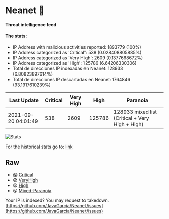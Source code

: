 # Neanet :hocho:
#### Threat intelligence feed
#### The stats:

- IP Address with malicious activities reported: 1893779 (100%)
- IP Address categorized as 'Critical':  538 (0.028408805885%)
- IP Address categorized as 'Very High':  2609 (0.1377668672%)
- IP Address categorized as 'High':  125786 (6.64206330306)
- Total de direcciones IP indexadas en Neanet:  128933 (6.80823897614%)
- Total de direcciones IP descartadas en Neanet:  1764846 (93.1917610239%)

| Last Update | Critical | Very High | High | Paranoia |
| --- | --- | --- | --- | --- |
| 2021-09-20 04:01:49 | 538 | 2609 | 125786 | 128933 mixed list (Critical + Very High + High)|

![Stats](https://docs.google.com/spreadsheets/d/e/2PACX-1vSnaNMIXVabIpDJjufMlzH7poXnshF3mgd8Is1g9ytUEzVsP5my4Trn8f-xkoLLQ38xpL3HtmUexLo6/pubchart?oid=501124687&format=image)

For the historical stats go to: [link](/stats.csv)
## Raw
- :scream: [Critical](https://raw.githubusercontent.com/JavaGarcia/Neanet/master/blacklists/neanet_critical.txt)
- :fearful: [VeryHigh](https://raw.githubusercontent.com/JavaGarcia/Neanet/master/blacklists/neanet_veryHigh.txtt)
- :frowning: [High](https://raw.githubusercontent.com/JavaGarcia/Neanet/master/blacklists/neanet_high.txt)
- :dizzy_face: [Mixed-Paranoia](https://raw.githubusercontent.com/JavaGarcia/Neanet/master/blacklists/neanet_all.txt)


Your IP is indexed? You may request to takedown. [https://github.com/JavaGarcia/Neanet/issues](https://github.com/JavaGarcia/Neanet/issues)


























































































































































































































































































































































































































































































































































































































































































































































































































































































































































































































































































































































































































































































































































































































































































































































































































































































































































































































































































































































































































































































































































































































































































































































































































































































































































































































































































































































































































































































































































































































































































































































































































































































































































































































































































































































































































































































































































































































































































































































































































































































































































































































































































































































































































































































































































































































































































































































































































































































































































































































































































































































































































































































































































































































































































































































































































































































































































































































































































































































































































































































































































































































































































































































































































































































































































































































































































































































































































































































































































































































































































































































































































































































































































































































































































































































































































































































































































































































































































































































































































































































































































































































































































































































































































































































































































































































































































































































































































































































































































































































































































